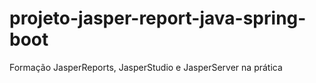 # projeto-jasper-report-java-spring-boot
Formação JasperReports, JasperStudio e JasperServer na prática
